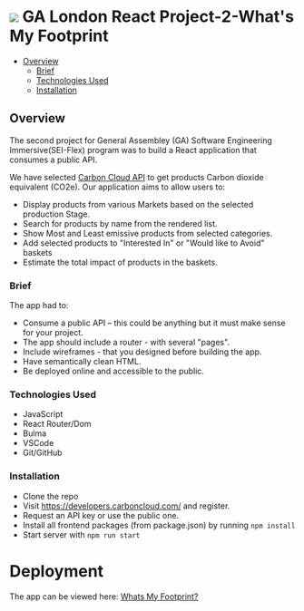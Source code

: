 # ![](https://ga-dash.s3.amazonaws.com/production/assets/logo-9f88ae6c9c3871690e33280fcf557f33.png) GA London React Project-2-What's My Footprint

- [Overview](#overview)
  - [Brief](#brief)
  - [Technologies Used](#technologies)
  - [Installation](#installation)

## <a name='overview'>Overview</a>

The second project for General Assembley (GA) Software Engineering Immersive(SEI-Flex) program was to build a React application that consumes a public API.

We have selected [Carbon Cloud API](https://carboncloud.com/climate-footprint-api/) to get products Carbon dioxide equivalent (CO2e). Our application aims to allow users to:
- Display products from various Markets based on the selected production Stage.
- Search for products by name from the rendered list.
- Show Most and Least emissive products from selected categories.
- Add selected products to "Interested In" or "Would like to Avoid" baskets
- Estimate the total impact of products in the baskets.

### <a name='brief'>Brief</a>

The app had to:

* Consume a public API – this could be anything but it must make sense for your project.
* The app should include a router - with several "pages".
* Include wireframes - that you designed before building the app.
* Have semantically clean HTML.
* Be deployed online and accessible to the public.

### <a name='technologies'>Technologies Used</a>

* JavaScript
* React Router/Dom
* Bulma
* VSCode
* Git/GitHub

### <a name='installation'>Installation</a>

* Clone the repo
* Visit https://developers.carboncloud.com/ and register.
* Request an API key or use the public one.
* Install all frontend packages (from package.json) by running `npm install`
* Start server with `npm run start`

# Deployment

The app can be viewed here: [Whats My Footprint?](https://whatsmyfootprint.netlify.app/)






